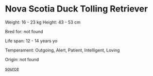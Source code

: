 # Nova Scotia Duck Tolling Retriever

Weight: 16 - 23 kg
Height: 43 - 53 cm

Bred for: not found 

Life span: 12 - 14 years yo

Temperament: Outgoing, Alert, Patient, Intelligent, Loving

Origin: not found

[source](https://api.thedogapi.com/v1/breeds/177)

